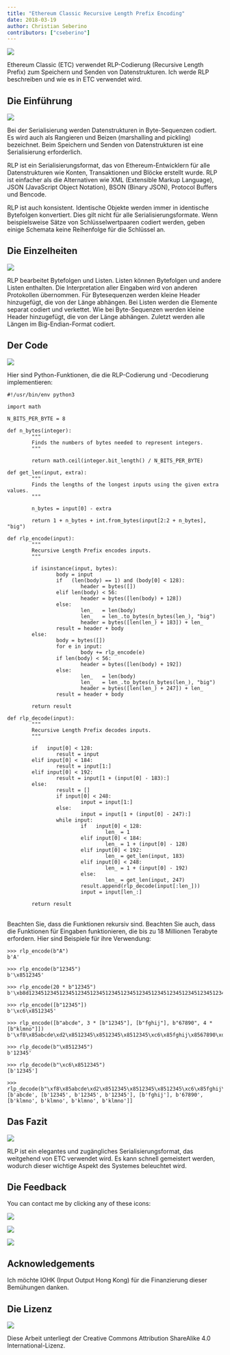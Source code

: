 ```yaml
---
title: "Ethereum Classic Recursive Length Prefix Encoding"
date: 2018-03-19
author: Christian Seberino
contributors: ["cseberino"]
---
```


![](./QShEODs.png)

Ethereum Classic (ETC) verwendet RLP-Codierung (Recursive Length Prefix) zum Speichern und Senden von Datenstrukturen. Ich werde RLP beschreiben und wie es in ETC verwendet wird.

## Die Einführung

![](./1_y8SOO9LmGSUWnSGG1vidg.png)

Bei der Serialisierung werden Datenstrukturen in Byte-Sequenzen codiert. Es wird auch als Rangieren und Beizen (marshalling and pickling) bezeichnet. Beim Speichern und Senden von Datenstrukturen ist eine Serialisierung erforderlich.

RLP ist ein Serialisierungsformat, das von Ethereum-Entwicklern für alle Datenstrukturen wie Konten, Transaktionen und Blöcke erstellt wurde. RLP ist einfacher als die Alternativen wie XML (Extensible Markup Language), JSON (JavaScript Object Notation), BSON (Binary JSON), Protocol Buffers und Bencode.

RLP ist auch konsistent. Identische Objekte werden immer in identische Bytefolgen konvertiert. Dies gilt nicht für alle Serialisierungsformate. Wenn beispielsweise Sätze von Schlüsselwertpaaren codiert werden, geben einige Schemata keine Reihenfolge für die Schlüssel an.

## Die Einzelheiten

![](./lZK7AV3.jpg)

RLP bearbeitet Bytefolgen und Listen. Listen können Bytefolgen und andere Listen enthalten. Die Interpretation aller Eingaben wird von anderen Protokollen übernommen. Für Bytesequenzen werden kleine Header hinzugefügt, die von der Länge abhängen. Bei Listen werden die Elemente separat codiert und verkettet. Wie bei Byte-Sequenzen werden kleine Header hinzugefügt, die von der Länge abhängen. Zuletzt werden alle Längen im Big-Endian-Format codiert.

## Der Code

![](./NpkXLnm.jpg)

Hier sind Python-Funktionen, die die RLP-Codierung und -Decodierung implementieren:

```
#!/usr/bin/env python3

import math

N_BITS_PER_BYTE = 8

def n_bytes(integer):
        """
        Finds the numbers of bytes needed to represent integers.
        """

        return math.ceil(integer.bit_length() / N_BITS_PER_BYTE)

def get_len(input, extra):
        """
        Finds the lengths of the longest inputs using the given extra values.
        """

        n_bytes = input[0] - extra

        return 1 + n_bytes + int.from_bytes(input[2:2 + n_bytes], "big")

def rlp_encode(input):
        """
        Recursive Length Prefix encodes inputs.
        """

        if isinstance(input, bytes):
                body = input
                if   (len(body) == 1) and (body[0] < 128):
                        header = bytes([])
                elif len(body) < 56:
                        header = bytes([len(body) + 128])
                else:
                        len_   = len(body)
                        len_   = len_.to_bytes(n_bytes(len_), "big")
                        header = bytes([len(len_) + 183]) + len_
                result = header + body
        else:
                body = bytes([])
                for e in input:
                        body += rlp_encode(e)
                if len(body) < 56:
                        header = bytes([len(body) + 192])
                else:
                        len_   = len(body)
                        len_   = len_.to_bytes(n_bytes(len_), "big")
                        header = bytes([len(len_) + 247]) + len_
                result = header + body

        return result

def rlp_decode(input):
        """
        Recursive Length Prefix decodes inputs.
        """

        if   input[0] < 128:
                result = input
        elif input[0] < 184:
                result = input[1:]
        elif input[0] < 192:
                result = input[1 + (input[0] - 183):]
        else:
                result = []
                if input[0] < 248:
                        input = input[1:]
                else:
                        input = input[1 + (input[0] - 247):]
                while input:
                        if   input[0] < 128:
                                len_ = 1
                        elif input[0] < 184:
                                len_ = 1 + (input[0] - 128)
                        elif input[0] < 192:
                                len_ = get_len(input, 183)
                        elif input[0] < 248:
                                len_ = 1 + (input[0] - 192)
                        else:
                                len_ = get_len(input, 247)
                        result.append(rlp_decode(input[:len_]))
                        input = input[len_:]

        return result
```

<br/>Beachten Sie, dass die Funktionen rekursiv sind. Beachten Sie auch, dass die Funktionen für Eingaben funktionieren, die bis zu 18 Millionen Terabyte erfordern. Hier sind Beispiele für ihre Verwendung:

```
>>> rlp_encode(b"A")
b'A'

>>> rlp_encode(b"12345")
b'\x8512345'

>>> rlp_encode(20 * b"12345")
b'\xb8d1234512345123451234512345123451234512345123451234512345123451234512345123451234512345123451234512345'

>>> rlp_encode([b"12345"])
b'\xc6\x8512345'

>>> rlp_encode([b"abcde", 3 * [b"12345"], [b"fghij"], b"67890", 4 * [b"klmno"]])
b'\xf8\x85abcde\xd2\x8512345\x8512345\x8512345\xc6\x85fghij\x8567890\xd8\x85klmno\x85klmno\x85klmno\x85klmno'

>>> rlp_decode(b"\x8512345")
b'12345'

>>> rlp_decode(b"\xc6\x8512345")
[b'12345']

>>> rlp_decode(b"\xf8\x85abcde\xd2\x8512345\x8512345\x8512345\xc6\x85fghij\x8567890\xd8\x85klmno\x85klmno\x85klmno\x85klmno")
[b'abcde', [b'12345', b'12345', b'12345'], [b'fghij'], b'67890', [b'klmno', b'klmno', b'klmno', b'klmno']]
```

## Das Fazit

![](./iI2jnWZ.jpg)

RLP ist ein elegantes und zugängliches Serialisierungsformat, das weitgehend von ETC verwendet wird. Es kann schnell gemeistert werden, wodurch dieser wichtige Aspekt des Systemes beleuchtet wird.

## Die Feedback

You can contact me by clicking any of these icons:

![](./0*eoFC6QOWZ--bCngK.png)

![](./0*i3CwTFEKUnKYHMf0.png)

![](./0*HQj6HSHxE7pkIBjk.png)

## Acknowledgements

Ich möchte IOHK (Input Output Hong Kong) für die Finanzierung dieser Bemühungen danken.

## Die Lizenz

![](./0*hocpUZXBcjzNJeQ2.png)

Diese Arbeit unterliegt der Creative Commons Attribution ShareAlike 4.0 International-Lizenz.
